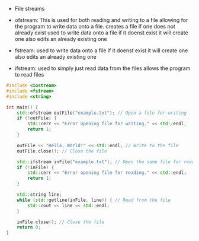 - File streams

- ofstream:  This is used for both reading and writing to a file allowing for the program to write data onto a file. creates a file if one does not already exist   used to write data onto a file if it doenst exist it will create one also edits an already existing one

- fstream: used to write data onto a file if it doenst exist it will create one also edits an already existing one

- ifstream: used to simply just read data from the files allows the program to read files


```C++
#include <iostream>
#include <fstream>
#include <string>

int main() {
    std::ofstream outFile("example.txt"); // Open a file for writing
    if (!outFile) {
        std::cerr << "Error opening file for writing." << std::endl;
        return 1;
    }

    outFile << "Hello, World!" << std::endl; // Write to the file
    outFile.close(); // Close the file

    std::ifstream inFile("example.txt"); // Open the same file for reading
    if (!inFile) {
        std::cerr << "Error opening file for reading." << std::endl;
        return 1;
    }

    std::string line;
    while (std::getline(inFile, line)) { // Read from the file
        std::cout << line << std::endl;
    }

    inFile.close(); // Close the file
    return 0;
}
```